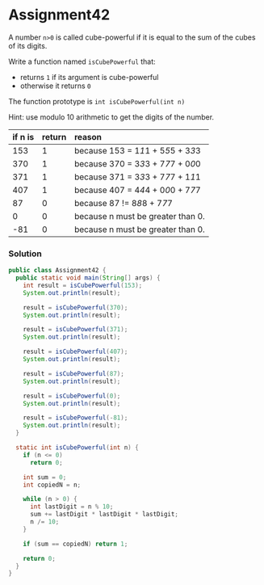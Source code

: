 # Assignment42

A number `n>0` is called cube-powerful if it is equal to the sum of the cubes of its digits.

Write a function named `isCubePowerful` that:

* returns `1` if its argument is cube-powerful
* otherwise it returns `0`

The function prototype is `int isCubePowerful(int n)`

Hint: use modulo 10 arithmetic to get the digits of the number.

| if n is | return | reason |
|:-------------|:-------------|:-------------|
| 153 | 1 | because 153 = 1*1*1 + 5*5*5 + 3*3*3 |
| 370 | 1 | because 370 = 3*3*3 + 7*7*7 + 0*0*0 |
| 371 | 1 | because 371 = 3*3*3 + 7*7*7 + 1*1*1 |
| 407 | 1 | because 407 = 4*4*4 + 0*0*0 + 7*7*7 |
| 87 | 0 | because 87 != 8*8*8 + 7*7*7 |
| 0 | 0 | because n must be greater than 0. |
| -81 | 0 | because n must be greater than 0. |

### Solution

```java
public class Assignment42 {
  public static void main(String[] args) {
    int result = isCubePowerful(153);
    System.out.println(result);

    result = isCubePowerful(370);
    System.out.println(result);

    result = isCubePowerful(371);
    System.out.println(result);

    result = isCubePowerful(407);
    System.out.println(result);

    result = isCubePowerful(87);
    System.out.println(result);

    result = isCubePowerful(0);
    System.out.println(result);

    result = isCubePowerful(-81);
    System.out.println(result);
  }

  static int isCubePowerful(int n) {
    if (n <= 0)
      return 0;

    int sum = 0;
    int copiedN = n;

    while (n > 0) {
      int lastDigit = n % 10;
      sum += lastDigit * lastDigit * lastDigit;
      n /= 10;
    }

    if (sum == copiedN) return 1;

    return 0;
  }
}
```
